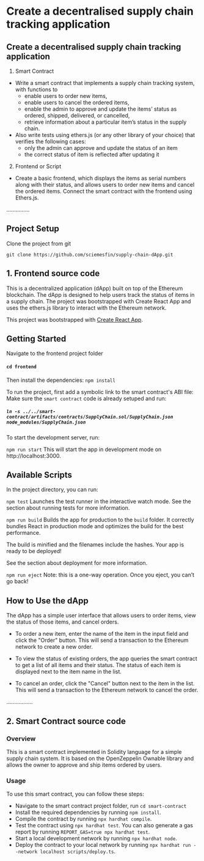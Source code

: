 
# Create a decentralised supply chain tracking application

## Create a decentralised supply chain tracking application
1. Smart Contract
* Write a smart contract that implements a supply chain tracking system, with functions to
    * enable users to order new items,
    * enable users to cancel the ordered items, 
    * enable the admin to approve and update the items’ status as ordered, shipped, delivered, or cancelled, 
    * retrieve information about a particular item’s status in the supply chain.
* Also write tests using ethers.js (or any other library of your choice) that verifies the following cases:
    * only the admin can approve and update the status of an item
    * the correct status of item is reflected after updating it
2. Frontend or Script
* Create a basic frontend, which displays the items as serial numbers along with their status, and allows users to order new items and cancel the ordered items. Connect the smart contract with the frontend using Ethers.js.


...............

## Project Setup
Clone the project from git

`git clone https://github.com/sciemesfin/supply-chain-dApp.git`


## 1. Frontend source code
This is a decentralized application (dApp) built on top of the Ethereum blockchain. The dApp is designed to help users track the status of items in a supply chain. The project was bootstrapped with Create React App and uses the ethers.js library to interact with the Ethereum network.

This project was bootstrapped with [Create React App](https://github.com/facebook/create-react-app).



## Getting Started
Navigate to the frontend project folder

#### `cd frontend`

Then install the dependencies:
`npm install`

To run the project, first add a symbolic link to the smart contract's ABI file:
Make sure the `smart contract` code is already setuped and run:

##### `ln -s ../../smart-contract/artifacts/contracts/SupplyChain.sol/SupplyChain.json node_modules/SupplyChain.json`


To start the development server, run:

`npm run start`
This will start the app in development mode on http://localhost:3000.


## Available Scripts
In the project directory, you can run:

`npm test`
Launches the test runner in the interactive watch mode.
See the section about running tests for more information.

`npm run build`
Builds the app for production to the `build` folder.
It correctly bundles React in production mode and optimizes the build for the best performance.

The build is minified and the filenames include the hashes.
Your app is ready to be deployed!

See the section about deployment for more information.

`npm run eject`
Note: this is a one-way operation. Once you eject, you can’t go back!

## How to Use the dApp
The dApp has a simple user interface that allows users to order items, view the status of those items, and cancel orders.

* To order a new item, enter the name of the item in the input field and click the "Order" button. This will send a transaction to the Ethereum network to create a new order.

* To view the status of existing orders, the app queries the smart contract to get a list of all items and their status. The status of each item is displayed next to the item name in the list.

* To cancel an order, click the "Cancel" button next to the item in the list. This will send a transaction to the Ethereum network to cancel the order.

.................

## 2. Smart Contract source code

### Overview
This is a smart contract implemented in Solidity language for a simple supply chain system. It is based on the OpenZeppelin Ownable library and allows the owner to approve and ship items ordered by users.

### Usage

To use this smart contract, you can follow these steps:
* Navigate to the smart contract project folder, run `cd smart-contract`
* Install the required dependencies by running `npm install`.
* Compile the contract by running `npx hardhat compile`.
* Test the contract using `npx hardhat test`. You can also generate a gas report by running `REPORT_GAS=true npx hardhat test`.
* Start a local development network by running `npx hardhat node`.
* Deploy the contract to your local network by running `npx hardhat run --network localhost scripts/deploy.ts`.



